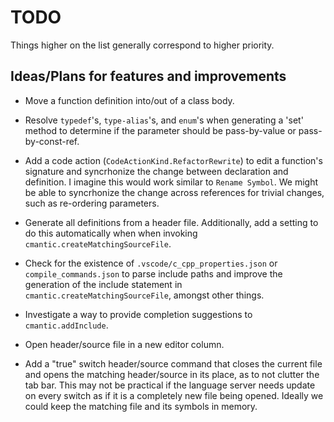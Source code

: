 # TODO

Things higher on the list generally correspond to higher priority.

## Ideas/Plans for features and improvements

- Move a function definition into/out of a class body.

- Resolve `typedef`'s, `type-alias`'s, and `enum`'s when generating a 'set' method to determine if the parameter should be pass-by-value or pass-by-const-ref.

- Add a code action (`CodeActionKind.RefactorRewrite`) to edit a function's signature and syncrhonize the change between declaration and definition. I imagine this would work similar to `Rename Symbol`. We might be able to syncrhonize the change across references for trivial changes, such as re-ordering parameters.

- Generate all definitions from a header file. Additionally, add a setting to do this automatically when when invoking `cmantic.createMatchingSourceFile`.

- Check for the existence of `.vscode/c_cpp_properties.json` or `compile_commands.json` to parse include paths and improve the generation of the include statement in `cmantic.createMatchingSourceFile`, amongst other things.

- Investigate a way to provide completion suggestions to `cmantic.addInclude`.

- Open header/source file in a new editor column.

- Add a "true" switch header/source command that closes the current file and opens the matching header/source in its place, as to not clutter the tab bar. This may not be practical if the language server needs update on every switch as if it is a completely new file being opened. Ideally we could keep the matching file and its symbols in memory.
